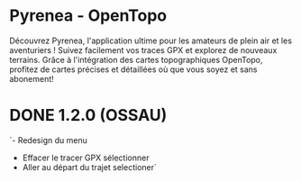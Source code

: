 # Pyrenea - OpenTopo

Découvrez Pyrenea, l'application ultime pour les amateurs de plein air et les aventuriers ! 
Suivez facilement vos traces GPX et explorez de nouveaux terrains.
Grâce à l'intégration des cartes topographiques OpenTopo, profitez de cartes précises et détaillées où que vous soyez et sans abonement!


# DONE 1.2.0 (OSSAU)
`- Redesign du menu 
- Effacer le tracer GPX sélectionner
- Aller au départ du trajet selectioner`

